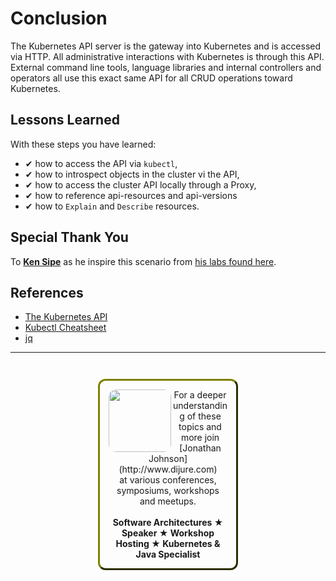 # Conclusion #

The Kubernetes API server is the gateway into Kubernetes and is accessed via HTTP. All administrative interactions with Kubernetes is through this API. External command line tools, language libraries and internal controllers and operators all use this exact same API for all CRUD operations toward Kubernetes.

## Lessons Learned ##

With these steps you have learned:

- &#x2714; how to access the API via `kubectl`,
- &#x2714; how to introspect objects in the cluster vi the API,
- &#x2714; how to access the cluster API locally through a Proxy,
- &#x2714; how to reference api-resources and api-versions
- &#x2714; how to `Explain` and `Describe` resources.

## Special Thank You

To **[Ken Sipe](https://www.linkedin.com/in/kensipe/)** as he inspire this scenario from [his labs found here](https://github.com/kensipe/k8s-ext-workshop).

## References ##

- [The Kubernetes API](https://kubernetes.io/docs/concepts/overview/kubernetes-api/)
- [Kubectl Cheatsheet](https://kubernetes.io/docs/reference/kubectl/cheatsheet/)
- [jq](https://stedolan.github.io/jq/)

------
<p style="text-align: center; padding: 1em; margin: 3em; margin-left: 10em; margin-right: 10em; border-; 1px; border-color: olive;  border-radius: 12px; border-style:outset">
<img align="left" src="/javajon/courses/kubernetes-pipelines/tekton/assets/jonathan-johnson.jpg" width="100" style="border-radius: 12px">
For a deeper understanding of these topics and more join <br>[Jonathan Johnson](http://www.dijure.com)<br> at various conferences, symposiums, workshops and meetups.
<br><br>
<b>Software Architectures ★ Speaker ★ Workshop Hosting ★ Kubernetes & Java Specialist</b>
</p>
